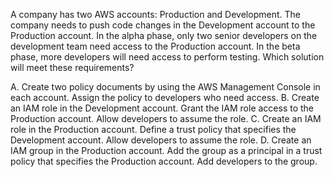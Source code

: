 A company has two AWS accounts: Production and Development. The company needs to push code changes in the Development account to the Production account. In the alpha phase, only two senior developers on the development team need access to the Production account. In
the beta phase, more developers will need access to perform testing. Which solution will meet these requirements? 

A. Create two policy documents by using the AWS Management Console in each account. Assign the policy to developers who need access. 
B. Create an IAM role in the Development account. Grant the IAM role access to the Production account. Allow developers to assume the role. 
C. Create an IAM role in the Production account. Define a trust policy that specifies the Development account. Allow developers to assume the role. 
D. Create an IAM group in the Production account. Add the group as a principal in a trust policy that specifies the Production account. Add developers to the group.